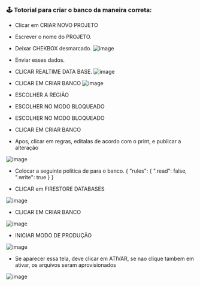 
  ### 🕹️ Totorial para criar o banco da maneira correta:
  
  - Clicar em CRIAR NOVO PROJETO
  - Escrever o nome do PROJETO.
  - Deixar CHEKBOX desmarcado.
  ![image](https://user-images.githubusercontent.com/60610011/205065174-4ba88ab6-9a50-4167-911c-c12df031c7ac.png)
  - Enviar esses dados.
  
  - CLICAR REALTIME DATA BASE.
  ![image](https://user-images.githubusercontent.com/60610011/205066485-7fdb767b-0f68-4370-a465-fa3f1f452e57.png)

  - CLICAR EM CRIAR BANCO
  ![image](https://user-images.githubusercontent.com/60610011/205067387-82041ff7-aefe-4f81-8b6a-e39b59a5c8d6.png)
  
  - ESCOLHER A REGIÃO
  - ESCOLHER NO MODO BLOQUEADO
  - ESCOLHER NO MODO BLOQUEADO
  - CLICAR EM CRIAR BANCO

  - Apos, clicar em regras, editalas de acordo com o print, e publicar a alteração 

![image](https://user-images.githubusercontent.com/60610011/205070766-72cb057f-9ccd-440e-856f-0c085bc327fa.png)

 - Colocar a seguinte politica de para o banco.
{
  "rules": {
    ".read": false,
    ".write": true
  }
}

 - CLICAR em FIRESTORE DATABASES

![image](https://user-images.githubusercontent.com/60610011/205071621-7b58b2f9-a876-433c-93c3-d3635c10d2f7.png)

 - CLICAR EM CRIAR BANCO 

![image](https://user-images.githubusercontent.com/60610011/205072013-5d53b462-964a-4ece-926a-63c3fcfd825e.png)

 - INICIAR MODO DE PRODUÇÃO

![image](https://user-images.githubusercontent.com/60610011/205072255-cfce7bb9-f164-4c94-b98c-18dd17f457bf.png)

 - Se aparecer essa tela, deve clicar em ATIVAR, se nao clique tambem em ativar, os arquivos seram aprovisionados

![image](https://user-images.githubusercontent.com/60610011/205072430-e7d4e9e6-d7e5-4700-94cc-e4c8b1e2e8d7.png)
